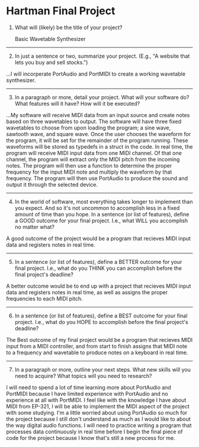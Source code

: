 # Hartman Final Project
1. What will (likely) be the title of your project?

   Basic Wavetable Synthesizer

***

2. In just a sentence or two, summarize your project. (E.g., "A website that lets you buy and sell stocks.")

...I will incorperate PortAudio and PortMIDI to create a working wavetable synthesizer.

***

3. In a paragraph or more, detail your project. What will your software do? What features will it have? How will it be executed?

...My software will receive MIDI data from an input source and create notes based on three wavetables to output. The software will have three fixed wavetables to choose from upon loading the program; a sine wave, sawtooth wave, and square wave. Once the user chooses the waveform for the program, it will be set for the remainder of the program running. These waveforms will be stored as typedefs in a struct in the code. In real time, the program will receive MIDI input data from one MIDI channel. Of that one channel, the program will extract only the MIDI pitch from the incoming notes. The program will then use a function to determine the proper frequency for the input MIDI note and multiply the waveform by that frequency. The program will then use PortAudio to produce the sound and output it through the selected device.
  
 ***

4. In the world of software, most everything takes longer to implement than you expect. And so it's not uncommon to accomplish less in a fixed amount of time than you hope.
In a sentence (or list of features), define a GOOD outcome for your final project. I.e., what WILL you accomplish no matter what?

 A good outcome of the project would be a program that recieves MIDI input data and registers notes in real time. 

***

5. In a sentence (or list of features), define a BETTER outcome for your final project. I.e., what do you THINK you can accomplish before the final project's deadline?

A better outcome would be to end up with a project that recieves MIDI input data and registers notes in real time, as well as assigns the proper frequencies to each MIDI pitch.

***

6. In a sentence (or list of features), define a BEST outcome for your final project. I.e., what do you HOPE to accomplish before the final project's deadline?

The Best outcome of my final project would be a program that recieves MIDI input from a MIDI controller, and from start to finish assigns that MIDI note to a frequency and wavetable to produce notes on a keyboard in real time. 

***

7. In a paragraph or more, outline your next steps. What new skills will you need to acquire? What topics will you need to research?

I will need to spend a lot of time learning more about PortAudio and PortMIDI because I have limited experience with PortAudio and no experience at all with PortMIDI. I feel like with the knowledge I have about MIDI from EP-321, I will be able to implement the MIDI aspect of the project with some studying. I'm a little worried about using PortAudio so much for the project because I still don't understand as much as I would like to about the way digital audio functions. I will need to practice writing a program that processes data continuously in real time before I begin the final piece of code for the project because I know that's still a new process for me.
